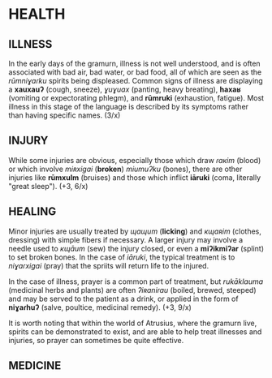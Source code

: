 # HEALTH

## ILLNESS
In the early days of the gramurn, illness is not well understood, and is often associated with bad air, bad water, or bad food, all of which are seen as the _rūmniɣaɾku_ spirits being displeased. Common signs of illness are displaying a **xauxauʔ** (cough, sneeze), _ɣuɣuax_ (panting, heavy breating), **haxaʁ** (vomiting or expectorating phlegm), and **rūmruki** (exhaustion, fatigue). Most illness in this stage of the language is described by its symptoms rather than having specific names. (3/x)
## INJURY
While some injuries are obvious, especially those which draw _ɾaкim_ (blood) or which involve _miʀxigai_ (**broken**) _miumuʔku_ (bones), there are other injuries like **rūmxulm** (bruises) and those which inflict **iāruki** (coma, literally "great sleep"). (+3, 6/x)
## HEALING
Minor injuries are usually treated by _ɰaɰum_ (**licking**) and _кɰaʀim_ (clothes, dressing) with simple fibers if necessary. A larger injury may involve a needle used to _кɰāum_ (sew) the injury closed, or even a **miʔikmiʔar** (splint) to set broken bones. In the case of _iāruki_, the typical treatment is to _niɣaɾxigai_ (pray) that the spriits will return life to the injured.

In the case of illness, prayer is a common part of treatment, but _rukāklauma_ (medicinal herbs and plants) are often _ʔiʀaniɾau_ (boiled, brewed, steeped) and may be served to the patient as a drink, or applied in the form of **niɣaɾhuʔ** (salve, poultice, medicinal remedy). (+3, 9/x)

It is worth noting that within the world of Atrusius, where the gramurn live, spirits can be demonstrated to exist, and are able to help treat illnesses and injuries, so prayer can sometimes be quite effective.
## MEDICINE
